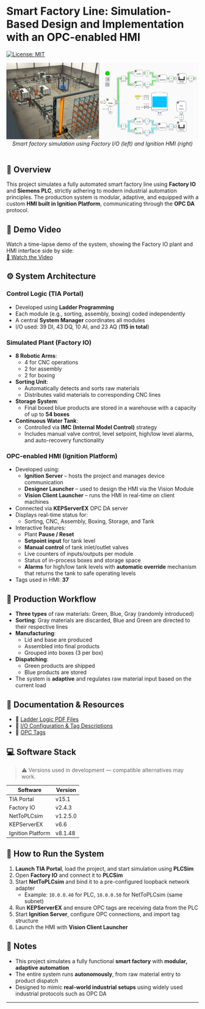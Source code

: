 # Smart Factory Line: Simulation-Based Design and Implementation with an OPC-enabled HMI

[![License: MIT](https://img.shields.io/badge/License-MIT-yellow.svg)](https://opensource.org/licenses/MIT)

<p align="center">
  <img src="images/plant_and_HMI.png" alt="plant and HMI picture" style="max-width: 100%; height: auto;" />
  <em>Smart factory simulation using Factory I/O (left) and Ignition HMI (right)</em>
  <br><br>
</p>


## 🎯 Overview  
This project simulates a fully automated smart factory line using **Factory IO** and **Siemens PLC**, strictly adhering to modern industrial automation principles. The production system is modular, adaptive, and equipped with a custom **HMI built in Ignition Platform**, communicating through the **OPC DA** protocol.


## 🎥 Demo Video  
Watch a time-lapse demo of the system, showing the Factory IO plant and HMI interface side by side:  
[🔗 Watch the Video](https://www.youtube.com/watch?v=jPaWf-pehfE)


## ⚙️ System Architecture  

### Control Logic (TIA Portal)
- Developed using **Ladder Programming**
- Each module (e.g., sorting, assembly, boxing) coded independently
- A central **System Manager** coordinates all modules
- I/O used: 39 DI, 43 DQ, 10 AI, and 23 AQ (**115 in total**)

### Simulated Plant (Factory IO)
- **8 Robotic Arms**:
  - 4 for CNC operations
  - 2 for assembly
  - 2 for boxing
- **Sorting Unit**:
  - Automatically detects and sorts raw materials
  - Distributes valid materials to corresponding CNC lines
- **Storage System**:
  - Final boxed blue products are stored in a warehouse with a capacity of up to **54 boxes**
- **Continuous Water Tank**:
  - Controlled via **IMC (Internal Model Control)** strategy
  - Includes manual valve control, level setpoint, high/low level alarms, and auto-recovery functionality

### OPC-enabled HMI (Ignition Platform)
- Developed using:
  - **Ignition Server** – hosts the project and manages device communication
  - **Designer Launcher** – used to design the HMI via the Vision Module
  - **Vision Client Launcher** – runs the HMI in real-time on client machines
- Connected via **KEPServerEX** OPC DA server
- Displays real-time status for:
  - Sorting, CNC, Assembly, Boxing, Storage, and Tank
- Interactive features:
  - Plant **Pause / Reset**
  - **Setpoint input** for tank level
  - **Manual control** of tank inlet/outlet valves
  - Live counters of inputs/outputs per module
  - Status of in-process boxes and storage space
  - **Alarms** for high/low tank levels with **automatic override** mechanism that returns the tank to safe operating levels
- Tags used in HMI: **37**


## 🔄 Production Workflow
- **Three types** of raw materials: Green, Blue, Gray (randomly introduced)
- **Sorting**: Gray materials are discarded, Blue and Green are directed to their respective lines
- **Manufacturing**:
  - Lid and base are produced
  - Assembled into final products
  - Grouped into boxes (3 per box)
- **Dispatching**:
  - Green products are shipped
  - Blue products are stored
- The system is **adaptive** and regulates raw material input based on the current load


## 📁 Documentation & Resources
- 📄 [Ladder Logic PDF Files](TIA_Portal_PLC_Code/CodePDF)
- 📄 [I/O Configuration & Tag Descriptions](TIA_Portal_PLC_Code/TagsPDF)
- 📄 [OPC Tags](KEPServerEX_OPC_Server/tags.csv)


## 💻 Software Stack  

> ⚠️ Versions used in development — compatible alternatives may work.

| Software         | Version     |
|------------------|-------------|
| TIA Portal       | v15.1       |
| Factory IO       | v2.4.3      |
| NetToPLCsim      | v1.2.5.0    |
| KEPServerEX      | v6.6        |
| Ignition Platform| v8.1.48     |


## 🚀 How to Run the System

1. **Launch TIA Portal**, load the project, and start simulation using **PLCSim**
2. Open **Factory IO** and connect it to **PLCSim**
3. Start **NetToPLCsim** and bind it to a pre-configured loopback network adapter  
   - Example: `10.0.0.40` for PLC, `10.0.0.50` for NetToPLCsim (same subnet)
4. Run **KEPServerEX** and ensure OPC tags are receiving data from the PLC
5. Start **Ignition Server**, configure OPC connections, and import tag structure
6. Launch the HMI with **Vision Client Launcher**


## 📌 Notes
- This project simulates a fully functional **smart factory** with **modular, adaptive automation**
- The entire system runs **autonomously**, from raw material entry to product dispatch
- Designed to mimic **real-world industrial setups** using widely used industrial protocols such as OPC DA
---
